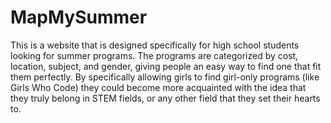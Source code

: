 # MapMySummer
This is a website that is designed specifically for high school students looking for summer programs. The programs are categorized by cost, location, subject, and gender, giving people an easy way to find one that fit them perfectly. By specifically allowing girls to find girl-only programs (like Girls Who Code) they could become more acquainted with the idea that they truly belong in STEM fields, or any other field that they set their hearts to.
